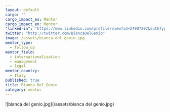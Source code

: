 ```yaml
---
layout: default
cargo: ""
cargo_impact_es: Mentor
cargo_impact_en: Mentor
"linked-in": "https://www.linkedin.com/profile/view?id=24907207&authType=NAME_SEARCH&authToken=xzZe&locale=en_US&srchid=63507631437495497558&srchindex=3&srchtotal=2096&trk=vsrp_people_res_name&trkInfo=VSRPsearchId%3A63507631437495497558%2CVSRPtargetId%3A24907207%2CVSRPcmpt%3Aprimary%2CVSRPnm%3Atrue"
twitter: "http://twitter.com/BiancaDelGenio"
image: /assets/bianca del genio.jpg
mentor_type: 
  - follow_up
mentor_field: 
  - internationalization
  - management
  - legal
mentor_country: 
  - Italy
published: true
title: Bianca Del Genio
category: mentor
---
```


![bianca del genio.jpg](/assets/bianca del genio.jpg)
